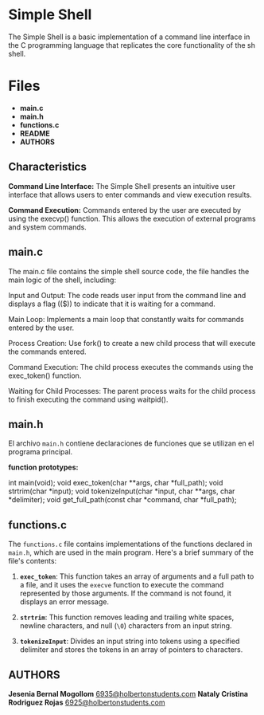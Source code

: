 # Simple Shell

The Simple Shell is a basic implementation of a command line interface in the C programming language that replicates the core functionality of the sh shell.

# Files

 - **main.c** 
 - **main.h**
 -  **functions.c**
 -  **README**
 - **AUTHORS**

## Characteristics

**Command Line Interface:** The Simple Shell presents an intuitive user interface that allows users to enter commands and view execution results.

**Command Execution:** Commands entered by the user are executed by using the execvp() function. This allows the execution of external programs and system commands.

## main.c
The main.c file contains the simple shell source code, the file handles the main logic of the shell, including:

Input and Output: The code reads user input from the command line and displays a flag (($)) to indicate that it is waiting for a command.

Main Loop: Implements a main loop that constantly waits for commands entered by the user.

Process Creation: Use fork() to create a new child process that will execute the commands entered.

Command Execution: The child process executes the commands using the exec_token() function.

Waiting for Child Processes: The parent process waits for the child process to finish executing the command using waitpid().

## main.h

El archivo `main.h` contiene declaraciones de funciones que se utilizan en el programa principal.

**function prototypes:**

int main(void);
void exec_token(char **args, char *full_path);
void strtrim(char *input);
void tokenizeInput(char *input, char **args, char *delimiter);
void get_full_path(const char *command, char *full_path);

## functions.c

The `functions.c` file contains implementations of the functions declared in `main.h`, which are used in the main program. Here's a brief summary of the file's contents:

1.  **`exec_token`**: This function takes an array of arguments and a full path to a file, and it uses the `execve` function to execute the command represented by those arguments. If the command is not found, it displays an error message.
    
2.  **`strtrim`**: This function removes leading and trailing white spaces, newline characters, and null (`\0`) characters from an input string.
    
3.  **`tokenizeInput`**: Divides an input string into tokens using a specified delimiter and stores the tokens in an array of pointers to characters.

## AUTHORS

**Jesenia Bernal Mogollom** <6935@holbertonstudents.com>
**Nataly Cristina Rodriguez Rojas** <6925@holbertonstudents.com>
